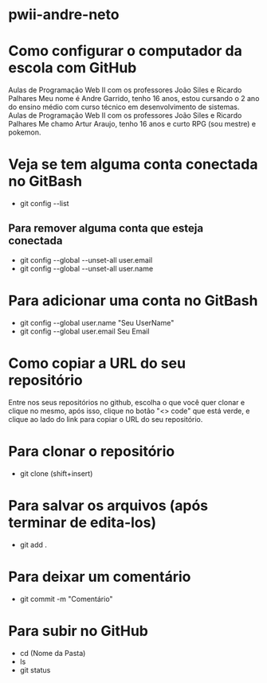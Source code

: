 # pwii-andre-neto
# Como configurar o computador da escola com GitHub

Aulas de Programação Web II com os professores João Siles e Ricardo Palhares
Meu nome é Andre Garrido, tenho 16 anos, estou cursando o 2 ano do ensino médio com curso técnico em desenvolvimento de sistemas.
Aulas de Programação Web II com os professores João Siles e Ricardo Palhares Me chamo Artur Araujo, tenho 16 anos e curto RPG (sou mestre) e pokemon.

# Veja se tem alguma conta conectada no GitBash

 - git config --list

## Para remover alguma conta que esteja conectada

 - git config --global --unset-all user.email 
 - git config --global --unset-all user.name

# Para adicionar uma conta no GitBash

 - git config --global user.name "Seu UserName"
 - git config --global user.email Seu Email

# Como copiar a URL do seu repositório
Entre nos seus repositórios no github, escolha o que você quer clonar e clique no mesmo, após isso, clique no botão "<> code" que está verde, e clique ao lado do link para copiar o URL do seu repositório.
# Para clonar o repositório

 - git clone (shift+insert)

# Para salvar os arquivos (após terminar de edita-los)

 - git add .

# Para deixar um comentário

 - git commit -m "Comentário"

# Para subir no GitHub

 - cd (Nome da Pasta)
 - ls
 - git status
